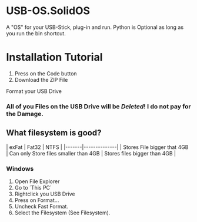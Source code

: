 # USB-OS.SolidOS
A "OS" for your USB-Stick, plug-in and run. Python is Optional as long as you run the bin shortcut.

# Installation Tutorial
1. Press on the Code button
2. Download the ZIP File

Format your USB Drive
### All of you Files on the USB Drive will be *Deleted*! I do not pay for the Damage.

## What filesystem is good?

| exFat | Fat32 | NTFS |
|-------|--------------|
| Stores File bigger that 4GB | Can only Store files smaller than 4GB | Stores files bigger than 4GB |

### Windows
1. Open File Explorer
2. Go to ´This PC´
3. Rightclick you USB Drive
4. Press on Format...
5. Uncheck Fast Format.
6. Select the Filesystem (See Filesystem).

